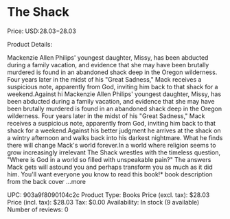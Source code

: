 # The Shack

Price: USD:$28.03-$28.03

Product Details:

Mackenzie Allen Philips' youngest daughter, Missy, has been abducted during a family vacation, and evidence that she may have been brutally murdered is found in an abandoned shack deep in the Oregon wilderness. Four years later in the midst of his "Great Sadness," Mack receives a suspicious note, apparently from God, inviting him back to that shack for a weekend.Against hi Mackenzie Allen Philips' youngest daughter, Missy, has been abducted during a family vacation, and evidence that she may have been brutally murdered is found in an abandoned shack deep in the Oregon wilderness. Four years later in the midst of his "Great Sadness," Mack receives a suspicious note, apparently from God, inviting him back to that shack for a weekend.Against his better judgment he arrives at the shack on a wintry afternoon and walks back into his darkest nightmare. What he finds there will change Mack's world forever.In a world where religion seems to grow increasingly irrelevant The Shack wrestles with the timeless question, "Where is God in a world so filled with unspeakable pain?" The answers Mack gets will astound you and perhaps transform you as much as it did him. You'll want everyone you know to read this book!* book description from the back cover ...more

UPC: 903a9f8090104c2c
Product Type: Books
Price (excl. tax): $28.03
Price (incl. tax): $28.03
Tax: $0.00
Availability: In stock (9 available)
Number of reviews: 0